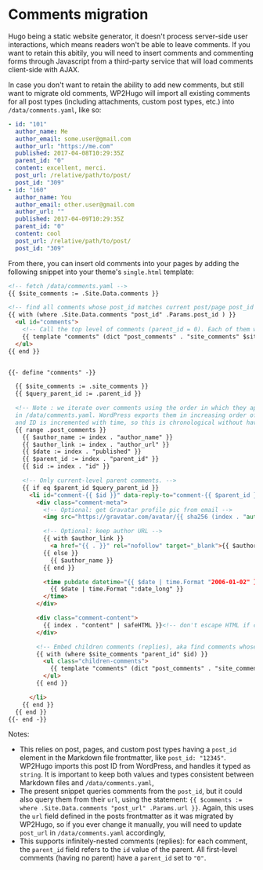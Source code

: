 # Comments migration

Hugo being a static website generator, it doesn't process server-side user interactions, which means readers won't be able to leave comments. If you want to retain this abitily, you will need to insert comments and commenting forms through Javascript from a third-party service that will load comments client-side with AJAX.

In case you don't want to retain the ability to add new comments, but still want to migrate old comments, WP2Hugo will import all existing comments for all post types (including attachments, custom post types, etc.) into `/data/comments.yaml`, like so:

```yaml
- id: "101"
  author_name: Me
  author_email: some.user@gmail.com
  author_url: "https://me.com"
  published: 2017-04-08T10:29:35Z
  parent_id: "0"
  content: excellent, merci.
  post_url: /relative/path/to/post/
  post_id: "309"
- id: "160"
  author_name: You
  author_email: other.user@gmail.com
  author_url: ""
  published: 2017-04-09T10:29:35Z
  parent_id: "0"
  content: cool
  post_url: /relative/path/to/post/
  post_id: "309"
```

From there, you can insert old comments into your pages by adding the following snippet into your theme's `single.html` template:

```html
<!-- fetch /data/comments.yaml -->
{{ $site_comments := .Site.Data.comments }}

<!-- find all comments whose post_id matches current post/page post_id -->
{{ with (where .Site.Data.comments "post_id" .Params.post_id ) }}
  <ul id="comments">
    <!-- Call the top level of comments (parent_id = 0). Each of them will call their own children (replies) internally -->
    {{ template "comments" (dict "post_comments" . "site_comments" $site_comments "parent_id" "0" ) }}
  </ul>
{{ end }}


{{- define "comments" -}}

  {{ $site_comments := .site_comments }}
  {{ $query_parent_id := .parent_id }}

  <!-- Note : we iterate over comments using the order in which they appear
  in /data/comments.yaml. WordPress exports them in increasing order of ID
  and ID is incremented with time, so this is chronological without having to sort -->
  {{ range .post_comments }}
    {{ $author_name := index . "author_name" }}
    {{ $author_link := index . "author_url" }}
    {{ $date := index . "published" }}
    {{ $parent_id := index . "parent_id" }}
    {{ $id := index . "id" }}

    <!-- Only current-level parent comments. -->
    {{ if eq $parent_id $query_parent_id }}
      <li id="comment-{{ $id }}" data-reply-to="comment-{{ $parent_id }}" >
        <div class="comment-meta">
          <!-- Optional: get Gravatar profile pic from email -->
          <img src="https://gravatar.com/avatar/{{ sha256 (index . "author_email") }}" />

          <!-- Optional: keep author URL -->
          {{ with $author_link }}
            <a href="{{ . }}" rel="nofollow" target="_blank">{{ $author_name }}</a>
          {{ else }}
            {{ $author_name }}
          {{ end }}

          <time pubdate datetime="{{ $date | time.Format "2006-01-02" }}" title="Publication date" property="created">
            {{ $date | time.Format ":date_long" }}
          </time>
        </div>

        <div class="comment-content">
          {{ index . "content" | safeHTML }}<!-- don't escape HTML if content uses it -->
        </div>

        <!-- Embed children comments (replies), aka find comments whose parent_id match current id -->
        {{ with (where $site_comments "parent_id" $id) }}
          <ul class="children-comments">
            {{ template "comments" (dict "post_comments" . "site_comments" $site_comments "parent_id" $id ) }}
          </ul>
        {{ end }}

      </li>
    {{ end }}
  {{ end }}
{{- end -}}
```

Notes:

- This relies on post, pages, and custom post types having a `post_id` element in the Markdown file frontmatter, like `post_id: "12345"`. WP2Hugo imports this post ID from WordPress, and handles it typed as `string`. It is important to keep both values and types consistent between Markdown files and `/data/comments.yaml`,
- The present snippet queries comments from the `post_id`, but it could also query them from their `url`, using the statement: `{{ $comments := where .Site.Data.comments "post_url" .Params.url }}`. Again, this uses the `url` field defined in the posts frontmatter as it was migrated by WP2Hugo, so if you ever change it manually, you will need to update `post_url` in `/data/comments.yaml` accordingly,
- This supports infinitely-nested comments (replies): for each comment, the `parent_id` field refers to the `id` value of the parent. All first-level comments (having no parent) have a `parent_id` set to `"0"`.
